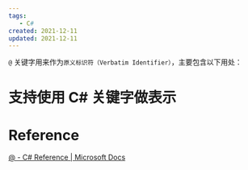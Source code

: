 ```yaml
---
tags:
   - C#
created: 2021-12-11
updated: 2021-12-11
---
```


`@` 关键字用来作为`原义标识符（Verbatim Identifier）`，主要包含以下用处：

# 支持使用 C# 关键字做表示





# Reference

[@ - C# Reference | Microsoft Docs](https://docs.microsoft.com/en-us/dotnet/csharp/language-reference/tokens/verbatim)
